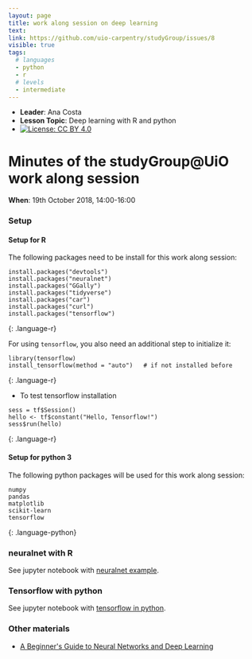 ```yaml
---
layout: page
title: work along session on deep learning
text: 
link: https://github.com/uio-carpentry/studyGroup/issues/8
visible: true
tags:
  # languages
  - python
  - r
  # levels
  - intermediate
---
```


<!-- change visible to true if you want it on the site -->
<!-- remove any tags listed above that are not relevant -->

 - **Leader**: Ana Costa
 - **Lesson Topic**:  Deep learning with R and python
 - [![License: CC BY 4.0](https://img.shields.io/badge/License-CC%20BY%204.0-lightgrey.svg)](https://creativecommons.org/licenses/by/4.0/)


# Minutes of the studyGroup@UiO work along session

**When**: 19th October 2018, 14:00-16:00

### Setup

#### Setup for R

The following packages need to be install for this work along session:

~~~
install.packages("devtools")
install.packages("neuralnet")
install.packages("GGally")
install.packages("tidyverse")
install.packages("car")
install.packages("curl")
install.packages("tensorflow")
~~~
{: .language-r}


For using `tensorflow`, you also need an additional step to initialize it:

~~~
library(tensorflow)
install_tensorflow(method = "auto")   # if not installed before
~~~
{: .language-r}

-  To test tensorflow installation

~~~
sess = tf$Session()
hello <- tf$constant("Hello, Tensorflow!")
sess$run(hello)
~~~
{: .language-r}

#### Setup for python 3

The following python packages will be used for this work along session:

~~~
numpy
pandas
matplotlib
scikit-learn
tensorflow
~~~
{: .language-python}


### neuralnet with R

See jupyter notebook with [neuralnet example](https://github.com/anacost/neuralRPy/blob/master/neuralnet_sensitivity_met_data.ipynb).

### Tensorflow with python

See jupyter notebook with [tensorflow in python](https://github.com/anacost/neuralRPy/blob/master/tensorflowPy.ipynb).

### Other materials

- [A Beginner's Guide to Neural Networks and Deep Learning](https://skymind.ai/wiki/neural-network)
